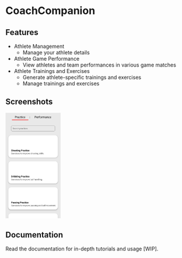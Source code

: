 # CoachCompanion

## Features
- Athlete Management
  - Manage your athlete details
- Athlete Game Performance
  - View athletes and team performances in various game matches
- Athlete Trainings and Exercises
  - Generate athlete-specific trainings and exercises
  - Manage trainings and exercises

## Screenshots
<img src="https://github.com/kentlance/CoachCompanion-Mobile/blob/master/assets/images/practices.png" width="30%" alt="Practice Screenshot">

## Documentation
Read the documentation for in-depth tutorials and usage [WIP].
